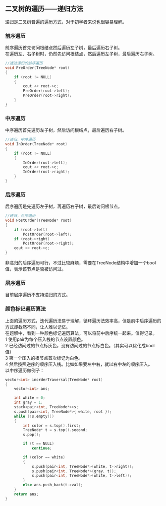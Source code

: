 ## 二叉树的遍历——递归方法
递归是二叉树普遍的遍历方式，对于初学者来说也很容易理解。   
### 前序遍历
前序遍历首先访问根结点然后遍历左子树，最后遍历右子树。   
在遍历左、右子树时，仍然先访问根结点，然后遍历左子树，最后遍历右子树。   
```c
//通过递归的前序遍历     
void PreOrder(TreeNode* root)     
{  
	if (root != NULL)  
	{   
		cout << root->c;  
		PreOrder(root->left);  
		PreOrder(root->right);   
	}   
}    
```
### 中序遍历
中序遍历首先遍历左子树，然后访问根结点，最后遍历右子树。
```c
//递归，中序遍历   
void InOrder(TreeNode* root)  
{  
	if (root != NULL)  
	{  
		InOrder(root->left);   
		cout << root->c;   
		InOrder(root->right);   
	}  
}   


```
### 后序遍历
后序遍历是先遍历左子树，再遍历右子树，最后访问根节点。   
```c
//递归，后序遍历  
void PostOrder(TreeNode* root)    
{   
	if (root->left)  
		PostOrder(root->left);  
	if (root->right)   
		PostOrder(root->right);  
	cout << root->c;  
}  
```
非递归的后序遍历可行，不过比较麻烦，需要在TreeNode结构中增加一个bool值，表示该节点是否被访问过。   
### 层序遍历  
目前层序遍历不支持递归的方式。   
### 颜色标记遍历算法
上面的遍历方式，迭代遍历法易于理解，循环遍历法效率高，但是前中后序遍历的方式却截然不同，让人难以记忆。   
在题解中，看到一种颜色标记遍历算法，可以将前中后序统一起来。值得记录。   
1 使用pair为每个压入栈的节点设置颜色。   
2 已经访问过的节点标灰色，没有访问过的节点标白色。（其实可以优化成bool值）   
3 第一个压入的根节点首次标记为白色。   
4 然后按照逆序的顺序压入栈。比如如果要左中右，就以右中左的顺序压入。   
以中序遍历做例子：   
```c
vector<int> inorderTraversal(TreeNode* root)
{
	vector<int> ans;

	int white = 0;
	int gray = 1;
	stack<pair<int, TreeNode*>>s;
	s.push(pair<int, TreeNode*>{ white, root });
	while (!s.empty())
	{
		int color = s.top().first;
		TreeNode* t = s.top().second;
		s.pop();

		if (t == NULL)
			continue;

		if (color == white)
		{
			s.push(pair<int, TreeNode*>(white, t->right));
			s.push(pair<int, TreeNode*>(gray, t));
			s.push(pair<int, TreeNode*>(white, t->left));
		}
		else ans.push_back(t->val);
	}
	return ans;
}
```

